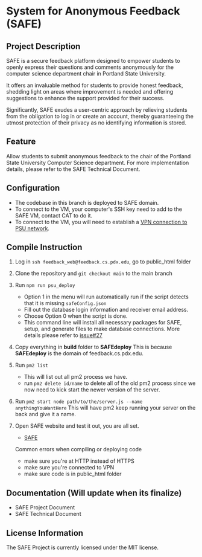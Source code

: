 # System for Anonymous Feedback (SAFE)

## Project Description
SAFE is a secure feedback platform designed to empower students to openly express their questions and comments anonymously for the computer science department chair in Portland State University.

It offers an invaluable method for students to provide honest feedback, shedding light on areas where improvement is needed and offering suggestions to enhance the support provided for their success.

Significantly, SAFE exudes a user-centric approach by relieving students from the obligation to log in or create an account, thereby guaranteeing the utmost protection of their privacy as no identifying information is stored.

## Feature
Allow students to submit anonymous feedback to the chair of the Portland State University Computer Science department. 
For more implementation details, please refer to the SAFE Technical Document.

## Configuration
   - The codebase in this branch is deployed to SAFE domain.
   - To connect to the VM, your computer's SSH key need to add to the SAFE VM, contact CAT to do it.
   - To connect to the VM, you will need to establish a [VPN connection to PSU network](https://cat.pdx.edu/services/network/vpn-services/). 

## Compile Instruction
1. Log in `ssh feedback_web@feedback.cs.pdx.edu`, go to public_html folder
2. Clone the repository and `git checkout main` to the main branch 
3. Run `npm run psu_deploy`
      - Option 1 in the menu will run automatically run if the script detects that it is missing `safeConfig.json`
      - Fill out the database login information and receiver email address.
      - Choose Option 0 when the script is done.
      - This command line will install all necessary packages for SAFE, setup, and generate files to make database connections. More details please refer to [issue#27](https://github.com/PSU-MCECS-SAFE/SAFE/issues/27#issue-1697069201)
4. Copy everything in **build** folder to **SAFEdeploy** This is because **SAFEdeploy** is the domain of feedback.cs.pdx.edu.
5. Run `pm2 list`
      - This will list out all pm2 process we have.
      - run `pm2 delete id/name` to delete all of the old pm2 process since we now need to kick start the newer version of the server.
6. Run `pm2 start node path/to/the/server.js --name anythingYouWantHere` This will have pm2 keep running your server on the back and give it a name.
7. Open SAFE website and test it out, you are all set.
      - [SAFE](https://feedback.cs.pdx.edu/)

   Common errors when compiling or deploying code
      - make sure you're at HTTP instead of HTTPS 
      - make sure you're connected to VPN
      - make sure code is in public_html folder

## Documentation (Will update when its finalize)
   - SAFE Project Document
   - SAFE Technical Document

## License Information
The SAFE Project is currently licensed under the MIT license.
